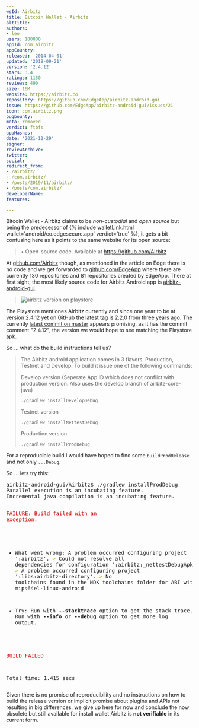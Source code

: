 ```yaml
---
wsId: Airbitz
title: Bitcoin Wallet - Airbitz
altTitle: 
authors:
- leo
users: 100000
appId: com.airbitz
appCountry: 
released: '2014-04-01'
updated: '2018-09-21'
version: '2.4.12'
stars: 3.4
ratings: 1150
reviews: 490
size: 16M
website: https://airbitz.co
repository: https://github.com/EdgeApp/airbitz-android-gui
issue: https://github.com/EdgeApp/airbitz-android-gui/issues/21
icon: com.airbitz.png
bugbounty: 
meta: removed
verdict: ftbfs
appHashes: 
date: '2021-12-29'
signer: 
reviewArchive: 
twitter: 
social: 
redirect_from:
- /airbitz/
- /com.airbitz/
- /posts/2019/11/airbitz/
- /posts/com.airbitz/
developerName: 
features: 

---
```


Bitcoin Wallet - Airbitz
claims to be *non-custodial* and *open source* but being the predecessor of
{% include walletLink.html wallet='android/co.edgesecure.app' verdict='true' %},
it gets a bit confusing here as it points to the same website
for its open source:

> • Open-source code. Available at https://github.com/Airbitz

At [github.com/Airbitz](https://github.com/Airbitz) though, as mentioned in the
article on Edge there is no code and we get forwarded to
[github.com/EdgeApp](https://github.com/EdgeApp) where there are currently 130
repositories and 81 repositories created by EdgeApp. There at first sight, the
most likely source code for Airbitz Android app is
[airbitz-android-gui](https://github.com/EdgeApp/airbitz-android-gui).

> ![airbitz version on playstore](/images/airbitzVersionPlaystore.png)

The Playstore mentiones Airbitz currently and since one year to be at version
2.4.12 yet on GitHub the
[latest tag](https://github.com/EdgeApp/airbitz-android-gui/tags) is 2.2.0 from
three years ago. The currently
[latest commit on master](https://github.com/EdgeApp/airbitz-android-gui/commit/dab412f05bc3511374c0c8100a63740295cf68f1)
appears promising, as it has the commit comment "2.4.12", the version we would
hope to see matching the Playstore apk.

So ... what do the build instructions tell us?

> The Airbitz android application comes in 3 flavors. Production, Testnet and Develop. To build it issue one of the following commands:
>
> Develop version (Seperate App ID which does not conflict with production version. Also uses the develop branch of airbitz-core-java)
>
> `./gradlew installDevelopDebug`
>
> Testnet version
>
> `./gradlew installNettestDebug`
>
> Production version
>
> `./gradlew installProdDebug`

For a reproducible build I would have hoped to find some `buildProdRelease` and
not only `...Debug`.

So ... lets try this:

<div class="language-plaintext highlighter-rouge">
<div class="highlight">
<pre class="highlight">airbitz-android-gui/Airbitz$ ./gradlew installProdDebug
Parallel execution is an incubating feature.
Incremental java compilation is an incubating feature.

<font color="#CC0000">FAILURE: Build failed with an exception.</font>

* What went wrong:
A problem occurred configuring project &apos;:airbitz&apos;.
<font color="#C4A000">&gt; </font>Could not resolve all dependencies for configuration &apos;:airbitz:_nettestDebugApk&apos;.
   <font color="#C4A000">&gt; </font>A problem occurred configuring project &apos;:libs:airbitz-directory&apos;.
      <font color="#C4A000">&gt; </font>No toolchains found in the NDK toolchains folder for ABI with prefix: mips64el-linux-android

* Try:
Run with <b>--stacktrace</b> option to get the stack trace. Run with <b>--info</b> or <b>--debug</b> option to get more log output.

<font color="#CC0000">BUILD FAILED</font>

Total time: 1.415 secs
</pre>
</div>
</div>

Given there is no promise of reproducibility and no instructions on how to build
the release version or implicit promise about plugins and APIs not resulting in
big differences, we give up here for now and conclude the now obsolete but still
available for install wallet Airbitz is **not verifiable** in its current form.
